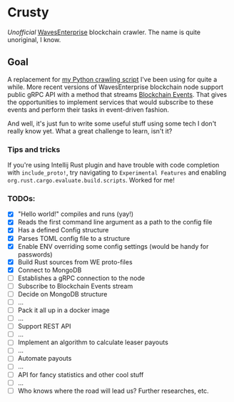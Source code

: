# Crusty
*Unofficial* [WavesEnterprise](https://wavesenterprise.com) blockchain crawler. The name is quite unoriginal, I know.

## Goal
A replacement for [my Python crawling script](https://github.com/kantefier/QuickPayout) I've been using for quite a while.
More recent versions of WavesEnterprise blockchain node support public gRPC API with a method that streams [Blockchain Events](https://docs.wavesenterprise.com/en/latest/usage/grpc/grpc-events.html).
That gives the opportunities to implement services that would subscribe to these events and perform their tasks in event-driven fashion.

And well, it's just fun to write some useful stuff using some tech I don't really know yet. What a great challenge to learn, isn't it?

### Tips and tricks

If you're using Intellij Rust plugin and have trouble with code completion with `include_proto!`,
try navigating to `Experimental Features` and enabling `org.rust.cargo.evaluate.build.scripts`. Worked for me! 

### TODOs:
- [x] "Hello world!" compiles and runs (yay!)
- [x] Reads the first command line argument as a path to the config file
- [x] Has a defined Config structure
- [x] Parses TOML config file to a structure
- [x] Enable ENV overriding some config settings (would be handy for passwords)
- [x] Build Rust sources from WE proto-files
- [x] Connect to MongoDB
- [ ] Establishes a gRPC connection to the node
- [ ] Subscribe to Blockchain Events stream
- [ ] Decide on MongoDB structure
- [ ] ...
- [ ] Pack it all up in a docker image
- [ ] ...
- [ ] Support REST API
- [ ] ...
- [ ] Implement an algorithm to calculate leaser payouts
- [ ] ...
- [ ] Automate payouts
- [ ] ...
- [ ] API for fancy statistics and other cool stuff
- [ ] ...
- [ ] Who knows where the road will lead us? Further researches, etc.